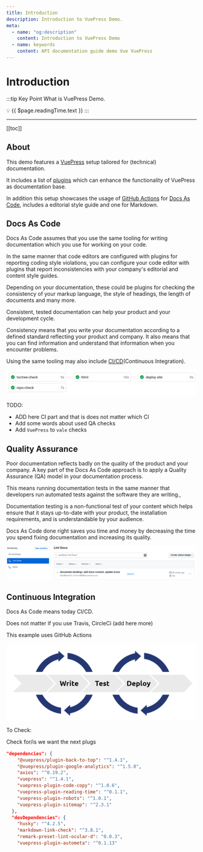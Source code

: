 ```yaml
---
title: Introduction
description: Introduction to VuePress Demo.
meta:
  - name: "og:description"
    content: Introduction to VuePress Demo
  - name: keywords
    content: API documentation guide demo Vue VuePress
---
```


# Introduction

:::tip Key Point
What is VuePress Demo.

:bulb: {{ $page.readingTime.text }}
:::

---

[[toc]]

## About

<DisclaimerMain />

This demo features a [VuePress](https://vuepress.vuejs.org/ "Link to VuePress website") setup tailored for (technical) documentation.

It includes a list of [plugins](https://vuepress.vuejs.org/plugin/ "Link to VuePress plugins") which can enhance the
functionality of VuePress as documentation base.

In addition this setup showcases the usage of [GitHub Actions](https://github.com/features/actions "Link to GitHub Actions on GitHub") for [Docs As Code](#docs-as-code "Docs As Code"),
includes a editorial style guide and one for Markdown.

## Docs As Code

Docs As Code assumes that you use the same tooling for writing documentation which you use for working on your code.

In the same manner that code editors are configured with plugins for reporting coding style violations,
you can configure your code editor with plugins that report inconsistencies with your company's editorial and content style guides.

Depending on your documentation, these could be plugins for checking the consistency of your markup language,
the style of headings, the length of documents and many more.

Consistent, tested documentation can help your product and your development cycle.

Consistency means that you write your documentation according to a defined standard reflecting your product and company.
It also means that you can find information and understand that information when you encounter problems.

Using the same tooling may also include [CI/CD](#continuous-integration)(Continuous Integration).

![CirecleCI](../assets/cci-base.png)

TODO:

- ADD here CI part and that is does not matter which CI
- Add some words about used QA checks
- Add `VuePress` to `vale` checks

## Quality Assurance

Poor documentation reflects badly on the quality of the product and your company.
A key part of the Docs As Code approach is to apply a Quality Assurance (QA) model in your documentation process.

This means running documentation tests in the same manner that developers run automated tests against the software they are writing.,

Documentation testing is a non-functional test of your content which helps ensure that it stays up-to-date with your product, the installation requirements, and is understandable by your audience.

Docs As Code done right saves you time and money by decreasing the time you spend fixing documentation and increasing its quality.

![GH-Base](../assets/gh-base.png)

## Continuous Integration

Docs As Code means today CI/CD.

Does not matter if you use Travis, CircleCi (add here more)

This example uses GitHub Actions


![CI/CD](../assets/ci-cd.png)

To Check:

Check for/is we want the next plugs

```json
"dependencies": {
    "@vuepress/plugin-back-to-top": "^1.4.1",
    "@vuepress/plugin-google-analytics": "^1.5.0",
    "axios": "^0.19.2",
    "vuepress": "^1.4.1",
    "vuepress-plugin-code-copy": "^1.0.6",
    "vuepress-plugin-reading-time": "^0.1.1",
    "vuepress-plugin-robots": "^1.0.1",
    "vuepress-plugin-sitemap": "^2.3.1"
  },
  "devDependencies": {
    "husky": "^4.2.5",
    "markdown-link-check": "^3.8.1",
    "remark-preset-lint-ocular-d": "0.0.3",
    "vuepress-plugin-autometa": "^0.1.13"
```
